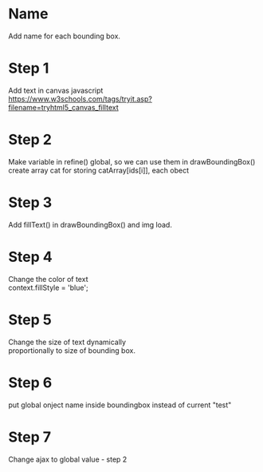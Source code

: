 # Name
Add name for each bounding box. 

# Step 1   
Add text in canvas javascript      
https://www.w3schools.com/tags/tryit.asp?filename=tryhtml5_canvas_filltext    

# Step 2    
Make variable in refine() global, so we can use them in drawBoundingBox()      
create array cat for storing catArray[ids[i]], each obect

# Step 3    
Add fillText() in drawBoundingBox() and img load.   


# Step 4  
Change the color of text    
context.fillStyle = 'blue';   

# Step 5    
Change the size of text dynamically    
proportionally to size of bounding box.      

# Step 6   
put global onject name inside boundingbox instead of current "test"    

# Step 7 
Change ajax to global value - step 2   
